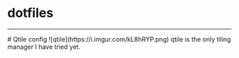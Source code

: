 # dotfiles
<hr>
# Qtile config
![qtile](https://i.imgur.com/kL8hRYP.png)
qtile is the only tiling manager I have tried yet.
